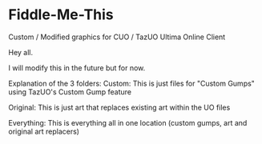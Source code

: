 # Fiddle-Me-This
Custom / Modified graphics for CUO / TazUO Ultima Online Client

Hey all.

I will modify this in the future but for now.

Explanation of the 3 folders:
Custom: This is just files for "Custom Gumps" using TazUO's Custom Gump feature

Original: This is just art that replaces existing art within the UO files

Everything: This is everything all in one location (custom gumps, art and original art replacers)

